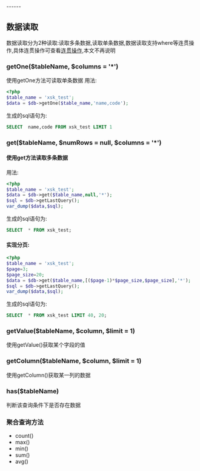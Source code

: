 <head>
     <title>EasySwoole mysqli|swoole mysqli|swoole mysql|swoole 数据库连接池|php连接池</title>
     <meta name="keywords" content="EasySwoole mysqli|swoole mysqli|swoole mysql|swoole 数据库连接池|php连接池"/>
     <meta name="description" content="asySwoole mysqli|swoole mysqli|swoole mysql|swoole 数据库连接池|php连接池"/>
</head>
---<head>---

## 数据读取
数据读取分为2种读取:读取多条数据,读取单条数据,数据读取支持where等连贯操作,具体连贯操作可查看[连贯操作](https://www.easyswoole.com/Cn/Components/Mysqli/continuousOperation.html),本文不再说明

### getOne($tableName, $columns = '*')
使用getOne方法可读取单条数据
用法:
```php
<?php
$table_name = 'xsk_test';
$data = $db->getOne($table_name,'name,code');
```
生成的sql语句为:
```sql
SELECT  name,code FROM xsk_test LIMIT 1
```

### get($tableName, $numRows = null, $columns = '*')
#### 使用get方法读取多条数据  
用法:
```php
<?php
$table_name = 'xsk_test';
$data = $db->get($table_name,null,'*');
$sql = $db->getLastQuery();
var_dump($data,$sql);
```
生成的sql语句为:
```sql
SELECT  * FROM xsk_test;
```
#### 实现分页:
```php
<?php
$table_name = 'xsk_test';
$page=3;
$page_size=20;
$data = $db->get($table_name,[($page-1)*$page_size,$page_size],'*');
$sql = $db->getLastQuery();
var_dump($data,$sql);
```
生成的sql语句为:
```sql
SELECT  * FROM xsk_test LIMIT 40, 20;
```

### getValue($tableName, $column, $limit = 1)
使用getValue()获取某个字段的值

### getColumn($tableName, $column, $limit = 1)
使用getColumn()获取某一列的数据

### has($tableName)
判断该查询条件下是否存在数据

### 聚合查询方法
  - count()
  - max()
  - min()
  - sum()
  - avg()


